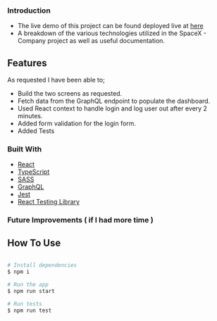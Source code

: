 ### Introduction

- The live demo of this project can be found deployed live at [here](https://spacex-company.netlify.app/)
- A breakdown of the various technologies utilized in the SpaceX - Company project as well as useful documentation.

## Features

As requested I have been able to;

- Build the two screens as requested.
- Fetch data from the GraphQL endpoint to populate the dashboard.
- Used React context to handle login and log user out after every 2 minutes.
- Added form validation for the login form.
- Added Tests

### Built With

- [React](https://reactjs.org/)
- [TypeScript](https://www.typescriptlang.org/)
- [SASS](https://sass-lang.com/)
- [GraphQL](https://tailwindcss.com/)
- [Jest](https://jestjs.io/)
- [React Testing Library](https://testing-library.com/docs/react-testing-library/intro/)

### Future Improvements ( if I had more time )


## How To Use

```bash

# Install dependencies
$ npm i

# Run the app
$ npm run start

# Run tests
$ npm run test
```